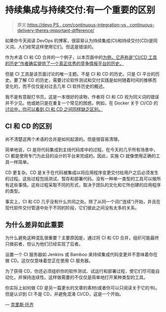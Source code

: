 # 持续集成与持续交付:有一个重要的区别

> 原文:[https://devo PS . com/continuous-integration-vs . continuous-delivery-theres-important-difference/](https://devops.com/continuous-integration-vs-continuous-delivery-theres-important-difference/)

如果你今天阅读 DevOps 的博客，很容易认为持续集成(CI)和持续交付(CD)是同义词。人们经常这样使用它们。但这是错误的。

作为术语 CI 和 CD 合并的一个例子，以本页面中的[为例，它声称是“CI/CD 工具的历史”作者确实提供了一个真正优秀的竞争情报平台的历史。](https://technologyconversations.com/2016/01/14/the-short-history-of-cicd-tools/)

但是 CI 工具是该页面讨论的唯一主题。不是 CI 和 CD 的历史。只是 CI 平台的历史。要了解 CD 的历史，需要讨论软件测试和交付实践是如何随着时间的推移而变化的，而不仅仅是对过去几年 CI 软件历史的概述。

我不是有意敲打书页。这是一本很好的读物，作者将 CI 和 CD 视为同义词的错误并不少见。他或她只是在重复一个常见的困惑。例如，在 Docker 关于 CI/CD 的[讨论中，你可以看到 CI 和 CD 之间同样缺乏区别。](https://www.docker.com/use-cases/cicd)

## CI 和 CD 的区别

尚不清楚这两个术语的合并是如何起源的。但是很容易清理。

简单地说，CI 是将代码集成到主线代码库中的过程。在今天的几乎所有场景中，CI 都是使用专门为此目的设计的平台来完成的。因此，实施 CI 就像使用正确的工具一样简单。

CD 更复杂。CD 是关于在代码被集成以将应用程序变更交付给用户之后必须发生的过程。这些过程包括测试、暂存和部署代码。没有一种单一类型的工具可以做所有这些事情。这些过程采取不同的形式，取决于团队的文化和它所创建的应用程序的类型。

事实上，CI 和 CD 几乎没有什么共同之处。除了从同一个词(“连续”)开始，并且在现代软件交付管道中处于不同的阶段，它们彼此之间没有太多的关系。

## 为什么差异如此重要

为什么避免这种混乱很重要？主要原因是，通过将 CI 和 CD 合并，组织可能最终只做前者，但认为他们已经实现了后者。

设置一个 CI 服务器如 Jenkins 或 Bamboo 来持续集成代码变更并不意味着你在做 CD。这仅仅意味着您正在使用 CI 服务器。

为了获得 CD，你还必须组织你的软件测试、试运行和部署过程，使它们尽可能自动化，并保持连续性。这样做需要的不仅仅是简单地打开某种类型的工具。

你实际上如何做 CD 是另一篇更长的文章的素材(或者你可以只阅读关于它的书)。但是认识到 CI 不是 CD，并避免混淆 CI/CD，这是一个开始。

— [克里斯·托齐](https://devops.com/author/chris-tozzi/)